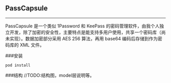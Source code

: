 ## PassCapsule
---------------------------
PassCapsule 是一个类似 1Password 和 KeePass 的密码管理软件，由我个人独立开发，除了加密的安全性，主要特点是能支持多用户使用，共享一个密码库（尚未实现）。数据加密部分采用 AES 256 算法，再用 base64 编码后存储到作为密码库的 XML 文件。


###安装
```shell
pod install
```

###结构
//TODO:结构图，model层说明等。